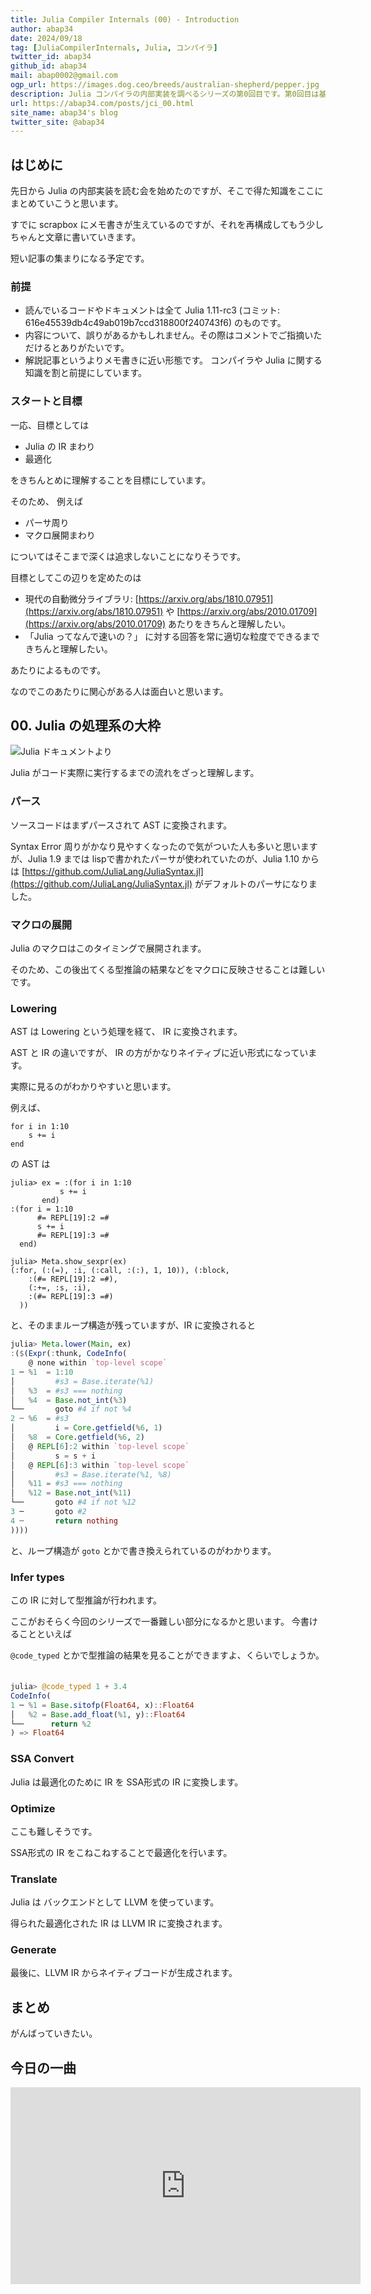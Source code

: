 ```yaml
---
title: Julia Compiler Internals (00) - Introduction
author: abap34
date: 2024/09/18
tag: [JuliaCompilerInternals, Julia, コンパイラ]
twitter_id: abap34
github_id: abap34
mail: abap0002@gmail.com
ogp_url: https://images.dog.ceo/breeds/australian-shepherd/pepper.jpg
description: Julia コンパイラの内部実装を調べるシリーズの第0回目です。第0回目は基本的な情報をまとめます。
url: https://abap34.com/posts/jci_00.html
site_name: abap34's blog
twitter_site: @abap34
---
```


## はじめに

先日から Julia の内部実装を読む会を始めたのですが、そこで得た知識をここにまとめていこうと思います。

すでに scrapbox にメモ書きが生えているのですが、それを再構成してもう少しちゃんと文章に書いていきます。

短い記事の集まりになる予定です。


### 前提

- 読んでいるコードやドキュメントは全て Julia 1.11-rc3 (コミット: 616e45539db4c49ab019b7ccd318800f240743f6) のものです。
- 内容について、誤りがあるかもしれません。その際はコメントでご指摘いただけるとありがたいです。　
- 解説記事というよりメモ書きに近い形態です。 コンパイラや Julia に関する知識を割と前提にしています。

### スタートと目標

一応、目標としては

- Julia の IR まわり　
- 最適化

をきちんとめに理解することを目標にしています。

そのため、 例えば

- パーサ周り
- マクロ展開まわり

についてはそこまで深くは追求しないことになりそうです。

目標としてこの辺りを定めたのは

- 現代の自動微分ライブラリ: [https://arxiv.org/abs/1810.07951](https://arxiv.org/abs/1810.07951) や [https://arxiv.org/abs/2010.01709](https://arxiv.org/abs/2010.01709) あたりをきちんと理解したい。
- 「Julia ってなんで速いの？」 に対する回答を常に適切な粒度でできるまできちんと理解したい。

あたりによるものです。

なのでこのあたりに関心がある人は面白いと思います。

## 00. Julia の処理系の大枠

![Julia ドキュメントより](jci_00/image.png)

Julia がコード実際に実行するまでの流れをざっと理解します。

### パース

ソースコードはまずパースされて AST に変換されます。

Syntax Error 周りがかなり見やすくなったので気がついた人も多いと思いますが、Julia 1.9 までは lispで書かれたパーサが使われていたのが、Julia 1.10 からは [https://github.com/JuliaLang/JuliaSyntax.jl](https://github.com/JuliaLang/JuliaSyntax.jl) がデフォルトのパーサになりました。

### マクロの展開

Julia のマクロはこのタイミングで展開されます。

そのため、この後出てくる型推論の結果などをマクロに反映させることは難しいです。

### Lowering

AST は Lowering という処理を経て、 IR に変換されます。

AST と IR の違いですが、 IR の方がかなりネイティブに近い形式になっています。

実際に見るのがわかりやすいと思います。

例えば、

```julia-repl
for i in 1:10
    s += i
end
```

の AST は

```julia-repl
julia> ex = :(for i in 1:10
           s += i
       end)
:(for i = 1:10
      #= REPL[19]:2 =#
      s += i
      #= REPL[19]:3 =#
  end)

julia> Meta.show_sexpr(ex)
(:for, (:(=), :i, (:call, :(:), 1, 10)), (:block,
    :(#= REPL[19]:2 =#),
    (:+=, :s, :i),
    :(#= REPL[19]:3 =#)
  ))
```

と、そのままループ構造が残っていますが、IR に変換されると

```julia
julia> Meta.lower(Main, ex)
:($(Expr(:thunk, CodeInfo(
    @ none within `top-level scope`
1 ─ %1  = 1:10
│         #s3 = Base.iterate(%1)
│   %3  = #s3 === nothing
│   %4  = Base.not_int(%3)
└──       goto #4 if not %4
2 ┄ %6  = #s3
│         i = Core.getfield(%6, 1)
│   %8  = Core.getfield(%6, 2)
│   @ REPL[6]:2 within `top-level scope`
│         s = s + i
│   @ REPL[6]:3 within `top-level scope`
│         #s3 = Base.iterate(%1, %8)
│   %11 = #s3 === nothing
│   %12 = Base.not_int(%11)
└──       goto #4 if not %12
3 ─       goto #2
4 ┄       return nothing
))))
```

と、ループ構造が `goto` とかで書き換えられているのがわかります。


### Infer types 

この IR に対して型推論が行われます。

ここがおそらく今回のシリーズで一番難しい部分になるかと思います。
今書けることといえば

`@code_typed` とかで型推論の結果を見ることができますよ、くらいでしょうか。
　
```julia
julia> @code_typed 1 + 3.4
CodeInfo(
1 ─ %1 = Base.sitofp(Float64, x)::Float64
│   %2 = Base.add_float(%1, y)::Float64
└──      return %2
) => Float64
```

### SSA Convert

Julia は最適化のために IR を SSA形式の IR に変換します。

### Optimize

ここも難しそうです。

SSA形式の IR をこねこねすることで最適化を行います。

### Translate

Julia は バックエンドとして LLVM を使っています。

得られた最適化された IR は LLVM IR に変換されます。

### Generate

最後に、LLVM IR からネイティブコードが生成されます。

## まとめ

がんばっていきたい。

## 今日の一曲

<iframe width="560" height="315" src="https://www.youtube.com/embed/tcV1IIARPX4?si=7F0HxxLLAqT8Arpk" title="YouTube video player" frameborder="0" allow="accelerometer; autoplay; clipboard-write; encrypted-media; gyroscope; picture-in-picture; web-share" referrerpolicy="strict-origin-when-cross-origin" allowfullscreen></iframe>